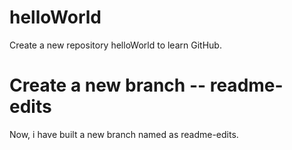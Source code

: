 # helloWorld
Create a new repository helloWorld to learn GitHub.

# Create a new branch -- readme-edits
Now, i have built a new branch named as readme-edits.
